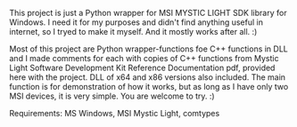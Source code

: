 This project is just a Python wrapper for MSI MYSTIC LIGHT SDK library for Windows. I need it for my purposes and didn't find anything useful in internet, so I tryed to make it myself. And it mostly works after all. :)

Most of this project are Python wrapper-functions foe C++ functions in DLL and I made comments for each with copies of C++ functions from Mystic Light Software Development Kit Reference Documentation pdf, provided here with the project.
DLL of x64 and x86 versions also included.
The main function is for demonstration of how it works, but as long as I have only two MSI devices, it is very simple.
You are welcome to try. :)

Requirements: 
MS Windows,
MSI Mystic Light,
comtypes
